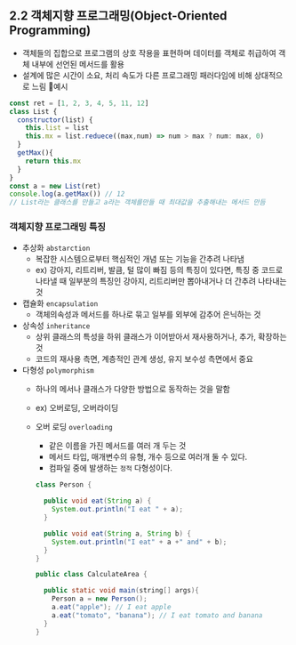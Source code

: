 ## 2.2 객체지향 프로그래밍(Object-Oriented Programming)
- 객체들의 집합으로 프로그램의 상호 작용을 표현하며 데이터를 객체로 취급하여 객체 내부에 선언된 메서드를 활용
- 설계에 많은 시간이 소요, 처리 속도가 다른 프로그래밍 패러다임에 비해 상대적으로 느림
💚예시
``` javascript
const ret = [1, 2, 3, 4, 5, 11, 12]
class List {
  constructor(list) {
    this.list = list
    this.mx = list.reduece((max,num) => num > max ? num: max, 0)
  }
  getMax(){
    return this.mx
  }
}
const a = new List(ret)
console.log(a.getMax()) // 12
// List라는 클래스를 만들고 a라는 객체를만들 때 최대값을 추출해내는 메서드 만듬
```
### 객체지향 프로그래밍 특징
- 추상화 `abstarction`
  - 복잡한 시스템으로부터 핵심적인 개념 또는 기능을 간추려 나타냄
  - ex) 강아지, 리트리버, 발큼, 털 많이 빠짐 등의 특징이 있다면, 특징 중 코드로 나타낼 때 일부분의 특징인 강아지, 리트리버만 뽑아내거나 더 간추려 나타내는 것
- 캡슐화 `encapsulation`
  - 객체의속성과 메서드를 하나로 묶고 일부를 외부에 감추어 은닉하는 것
- 상속성 `inheritance`
  - 상위 클래스의 특성을 하위 클래스가 이어받아서 재사용하거나, 추가, 확장하는것
  - 코드의 재사용 측면, 계층적인 관계 생성, 유지 보수성 측면에서 중요
- 다형성 `polymorphism`
  - 하나의 메서나 클래스가 다양한 방법으로 동작하는 것을 말함
  - ex) 오버로딩, 오버라이딩
    
  - 오버 로딩 `overloading`
    - 같은 이름을 가진 메서드를 여러 개 두는 것
    - 메서드 타입, 매개변수의 유형, 개수 등으로 여러개 둘 수 있다.
    - 컴파일 중에 발생하는 `정적` 다형성이다.
    ``` java
    class Person {

      public void eat(String a) {
        System.out.println("I eat " + a);
      }

      public void eat(String a, String b) {
        System.out.println("I eat" + a +" and" + b);
      }
    }

    public class CalculateArea {

      public static void main(string[] args){
        Person a = new Person();
        a.eat("apple"); // I eat apple
        a.eat("tomato", "banana"); // I eat tomato and banana
      }
    }
    
